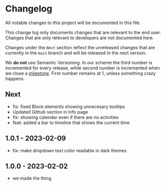 # Changelog

All notable changes to this project will be documented in this file.

This change log only documents changes that are relevant to the end user. Changes that are only relevant to developers are not documented here.

Changes under the `Next` section reflect the unreleased changes that are currently in the `main` branch and will be released in the next version.

We **do not** use Semantic Versioning. In our scheme the third number is incremented for every release, while second number is incremented when we close a [milestone](https://github.com/habiteam/habitea/milestones). First number remains at 1, unless something crazy happens.

## Next

- fix: fixed Block elements showing unnecesary tooltips
- Updated Github section in Info page
- fix: showing calendar even if there are no activities
- feat: added a bar to timeline that shows the current time

## 1.0.1 - 2023-02-09

- fix: make dropdown text color readable in dark themes

## 1.0.0 - 2023-02-02

- we made the thing
